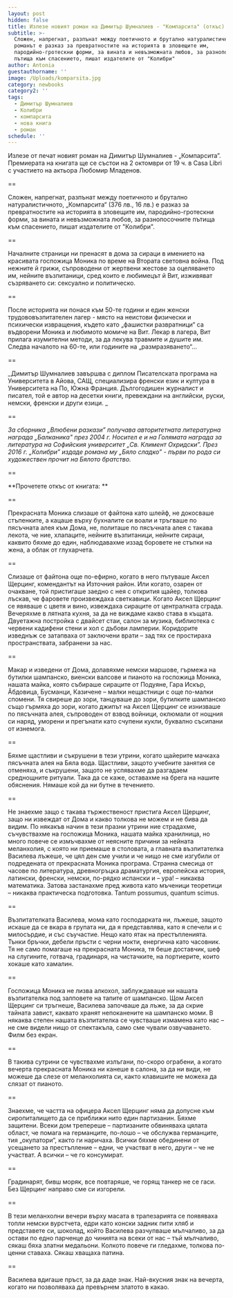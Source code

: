 ```yaml
---
layout: post
hidden: false
title: Излезе новият роман на Димитър Шумналиев - "Компарсита" (откъс)
subtitle: >-
  Сложен, напрегнат, разпънат между поетичното и брутално натуралистичното,
  романът е разказ за превратностите на историята в зловещите им,
  пародийно-гротескни форми, за вината и невъзможната любов, за разнопосочните
  пътища към спасението, пишат издателите от "Колибри"
author: Antonia
guestauthorname: ''
image: /Uploads/komparsita.jpg
category: newbooks
category2: ''
tags:
  - Димитър Шумналиев
  - Колибри
  - компарсита
  - нова книга
  - роман
schedule: ''
---
```

Излезе от печат новият роман на Димитър Шумналиев - „Компарсита”. Премиерата на книгата ще се състои на 2 октомври от 19 ч. в Casa Libri с участието на актьора Любомир Младенов.

\==

Сложен, напрегнат, разпънат между поетичното и брутално натуралистичното, „Компарсита“ (376 лв., 16 лв.) е разказ за превратностите на историята в зловещите им, пародийно-гротескни форми, за вината и невъзможната любов, за разнопосочните пътища към спасението, пишат издателите от "Колибри". 

\==

Началните страници ни пренасят в дома за сираци в имението на красивата госпожица Моника по време на Втората световна война. Под нежните й грижи, съпроводени от жертвени жестове за оцеляването им, нейните възпитаници, сред които е любимецът й Вит, изживяват съзряването си: сексуално и политическо. 

\==

После историята ни понася към 50-те години и един женски трудововъзпитателен лагер - място на неистови физически и психически извращения, където като „фашистки развратници“ са въдворени Моника и любимото момиче на Вит. Лекар в лагера, Вит прилага изумителни методи, за да лекува травмите и душите им. Следва началото на 60-те, или годините на „размразяването“…

\==

_Димитър Шумналиев завършва с диплом Писателската програма на Университета в Айова, САЩ, специализира френски език и култура в Университета на По, Южна Франция. Дългогодишен журналист и писател, той е автор на десетки книги, превеждани на английски, руски, немски, френски и други езици. _

\==

_За сборника „Влюбени разкази” получава авторитетната литературна награда „Балканика" през 2004 г. Носител е и на Голямата награда за литература на Софийския университет „Св. Климент Охридски”. През 2016 г. „Колибри” издаде романа му „Бяло сладко” - първи по рода си художествен прочит на Бялото братство._

\==

**Прочетете откъс от книгата: **

\==

Прекрасната Моника слизаше от файтона като шлейф, не докосваше стъпенките, а кацаше върху бухналите си воали и тръгваше по пясъчната алея към Дома, не, политаше по пясъчната алея с такава лекота, че ние, хлапаците, нейните възпитаници, нейните сираци, каквито бяхме до един, наблюдавахме иззад боровете не стъпки на жена, а облак от глухарчета. 

\==

Слизаше от файтона още по-ефирно, когато в него пътуваше Аксел Щерцинг, комендантът на Източния район. Или когато, озарен от очакване, той пристигаше заедно с нея с открития щайер, толкова лъскав, че фаровете произвеждаха светкавици. Когато Аксел Щерцинг се явяваше с цветя и вино, извеждаха сираците от централната сграда. Вечеряхме в лятната кухня, за да не виждаме какво става в къщата. Двуетажна постройка с двайсет стаи, салон за музика, библиотека с червени кадифени стени и хол с дъбови ламперии. Коридорите изведнъж се затапваха от заключени врати – зад тях се простираха пространствата, забранени за нас. 

\==

Макар и изведени от Дома, долавяхме немски маршове, гърмежа на бутилки шампанско, виенски валсове и пианото на госпожица Моника, нашата майка, която събираше сираците от Подуяне, Гара Искър, Ӑбдовица, Бусманци, Казичене – малки нещастници с още по-малки спомени. Тя свиреше до зори, танцуваше до зори, бутилките шампанско също гърмяха до зори, когато джипът на Аксел Щерцинг се изнизваше по пясъчната алея, съпроводен от взвод войници, оклюмали от нощния си наряд, уморени и прегънати като счупени кукли, буквално съсипани от изнемога. 

\==

Бяхме щастливи и съкрушени в тези утрини, когато щайерите мачкаха пясъчната алея на Бяла вода. Щастливи, защото учебните занятия се отменяха, и съкрушени, защото не успявахме да разгадаем среднощните ритуали. Така да се каже, оставахме на брега на нашите обяснения. Нямаше кой да ни бутне в течението. 

\==

Не знаехме защо с такава тържественост пристига Аксел Щерцинг, защо ни извеждат от Дома и какво толкова не можем и не бива да видим. По някакъв начин в тези празни утрини ние страдахме, съчувствахме на госпожица Моника, нашата майка хранилница, но много повече се измъчвахме от неясните причини за нейната меланхолия, с която ни приемаше в столовата, а главната възпитателка Василева лъжеше, че цял ден сме учили и че нищо не сме изгубили от подредената от прекрасната Моника програма. Странна смесица от часове по литература, древногръцка драматургия, европейска история, латински, френски, немски, по-рядко испански и – ура! – никаква математика. Затова застанахме пред живота като мъченици теоретици – никаква практическа подготовка. Tantum possumus, quantum scimus. 

\==

Възпитателката Василева, мома като господарката ни, лъжеше, защото искаше да се вкара в групата ни, да я представлява, като я спечели и с милосърдие, и със съучастие. Нещо като ятак на престъпленията. Тънки бръчки, дебели пръсти с черни нокти, енергична като часовник. Тя не само помагаше на прекрасната Моника, тя беше доставчик, шеф на слугините, готвача, градинаря, на чистачките, на портиерите, които хокаше като хамалин. 

\==

Госпожица Моника не лизва алкохол, заблуждаваше ни нашата възпитателка под залповете на тапите от шампанско. Щом Аксел Щерцинг си тръгнеше, Василева започваше да лъже, за да скрие тайната завист, каквато хранят непоканените на шампанско моми. В някаква степен нашата възпитателка се чувстваше измамена като нас – не сме видели нищо от спектакъла, само сме чували озвучаването. Филм без екран. 

\==

В такива сутрини се чувствахме излъгани, по-скоро ограбени, а когато вечерта прекрасната Моника ни канеше в салона, за да ни види, не можеше да слезе от меланхолията си, както клавишите не можеха да слязат от пианото. 

\==

Знаехме, че частта на офицера Аксел Щерцинг няма да допусне към сиропиталището да се приближи нито един партизанин. Бяхме защитени. Всеки дом трепереше – партизаните обвиняваха цялата област, че помага на германците, по-лошо – че обслужва германците, тия „окупатори“, както ги наричаха. Всички бяхме обединени от усещането за престъпление – едни, че участват в него, други – че не участват. А всички – че го консумират. 

\==

Градинарят, бивш моряк, все повтаряше, че горящ танкер не се гаси. Без Щерцинг направо сме си изгорели. 

\==

В тези меланхолни вечери върху масата в трапезарията се появяваха топли немски вурстчета, едри като конски задник пити хляб и представете си, шоколад, който Василева разчупваше мълчаливо, за да остави по едно парченце до чинията на всеки от нас – тъй мълчаливо, сякаш бяха златни медальони. Колкото повече ги гледахме, толкова по-ценни ставаха. Сякаш хващаха патина. 

\==

Василева вдигаше пръст, за да даде знак. Най-вкусния знак на вечерта, когато ни позволяваха да превърнем златото в какао.
